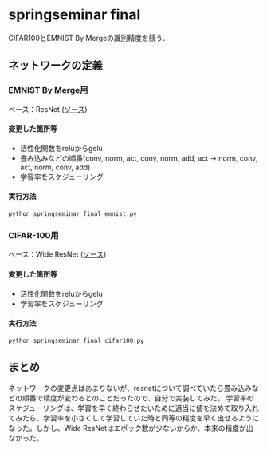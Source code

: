 # springseminar final

CIFAR100とEMNIST By Mergeの識別精度を競う．


## ネットワークの定義

### EMNIST By Merge用
ベース：ResNet ([ソース](https://github.com/kuangliu/pytorch-cifar/blob/master/models/resnet.py))

#### 変更した箇所等
* 活性化関数をreluからgelu
* 畳み込みなどの順番(conv, norm, act, conv, norm, add, act -> norm, conv, act, norm, conv, add)
* 学習率をスケジューリング

#### 実行方法
    python springseminar_final_emnist.py


### CIFAR-100用
ベース：Wide ResNet ([ソース](https://github.com/murarin/pytorch_models/blob/master/WideResNet.py))

#### 変更した箇所等
* 活性化関数をreluからgelu
* 学習率をスケジューリング

#### 実行方法
    python springseminar_final_cifar100.py


## まとめ
ネットワークの変更点はあまりないが、resnetについて調べていたら畳み込みなどの順番で精度が変わるとのことだったので、自分で実装してみた。
学習率のスケジューリングは、学習を早く終わらせたいために適当に値を決めて取り入れてみたら、学習率を小さくして学習していた時と同等の精度を早く出せるようになった。しかし、Wide ResNetはエポック数が少ないからか、本来の精度が出なかった。

